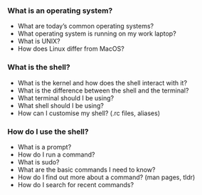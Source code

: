### What is an operating system?
* What are today’s common operating systems?
* What operating system is running on my work laptop?
* What is UNIX?
* How does Linux differ from MacOS?

### What is the shell?
* What is the kernel and how does the shell interact with it?
* What is the difference between the shell and the terminal?
* What terminal should I be using?
* What shell should I be using?
* How can I customise my shell? (.rc files, aliases)

### How do I use the shell?
* What is a prompt?
* How do I run a command?
* What is sudo?
* What are the basic commands I need to know?
* How do I find out more about a command? (man pages, tldr)
* How do I search for recent commands?
